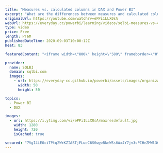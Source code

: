 ```yaml
---
title: "Measures vs. calculated columns in DAX and Power BI"
excerpt: "What are the differences between measures and calculated columns in DAX and Power BI? All the answers in this short video. Do you want to know more? Start with Introducing to DAX free course: https://www.sqlbi.com/p/introducing-dax-video-course/ Go deeper with Mastering DAX: https://www.sqlbi.com/p/mastering-dax-video-course/"
originalUrl: https://youtube.com/watch?v=ePPi1LLX0sA
webUrl: https://everyday.cc/powerbi/learning/videos/sqlbi-measures-vs-calculated-columns-in-dax-and-power-bi/
type: video
price: Free
length: PT6M
publishedDateTime: 2020-09-03T10:00:12Z
heat: 83

featuredContent: "<iframe width=\"800\" height=\"500\" frameborder=\"0\" src=\"https://www.youtube.com/embed/ePPi1LLX0sA\" allow=\"accelerometer; autoplay; encrypted-media; gyroscope; picture-in-picture\" allowfullscreen></iframe>"

provider:
  name: SQLBI
  domain: sqlbi.com
  images:
    - url: https://everyday-cc.github.io/powerbi/assets/images/organizations/sqlbi.com-50x50.jpg
      width: 50
      height: 50

topics:
  - Power BI
  - DAX

images:
  - url: https://i.ytimg.com/vi/ePPi1LLX0sA/maxresdefault.jpg
    width: 1280
    height: 720
    isCached: true

secured: "7VgI4LE0oiTPtq2WrKZIASTjFLueC6S0wgwBkeWSs6Ax4Y7jv3sPIHeZMWl3Cbs+cBdpVMSk/aiuZQHwzw+xLz4i4wSgGXLE/Woaf32a9Wl4HJXNN7wvwVS6ibjbvRWIXiwajWRBLn4K9FUqN0X0/rBhFf84M4i+2+RZScCKssbPxtydhCSgyNDpCBw8cA7YS8Gg7YSAZi7nCa5HWPLtQFTRAS+tar+VLfukDboSOs0smR5ErNR6pu9sW6C3vTjjLFzpDQ0DVkB0UNCsnjBJPwnssqK1fVXiJrr4YKRKjxoj23rQ+QZObmaVJ3rnw3Wb5cHzbF0gyw5kP51Oq/HZMSYH9/EN1UJ6LXE1EKaSzzMm3mXfBASSkO+nbR9SzSMZfz+0GC6P5tjPGqFXMr8ZpTEawPe4dL4yv3e4lO4rXZY=;0pDDjcm+esEOtOUMk8cNEw=="
---
```


